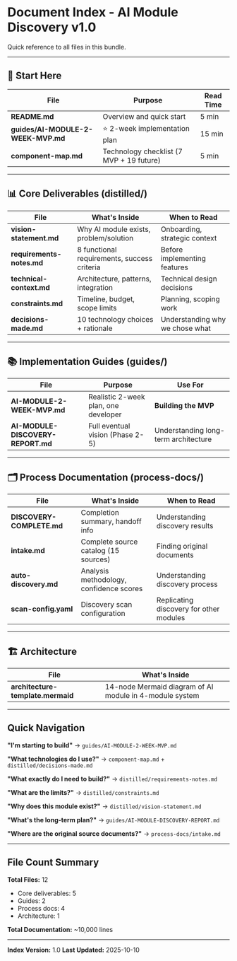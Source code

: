 # Document Index - AI Module Discovery v1.0

Quick reference to all files in this bundle.

---

## 📖 Start Here

| File | Purpose | Read Time |
|------|---------|-----------|
| **README.md** | Overview and quick start | 5 min |
| **guides/AI-MODULE-2-WEEK-MVP.md** | ⭐ 2-week implementation plan | 15 min |
| **component-map.md** | Technology checklist (7 MVP + 19 future) | 5 min |

---

## 📊 Core Deliverables (distilled/)

| File | What's Inside | When to Read |
|------|---------------|--------------|
| **vision-statement.md** | Why AI module exists, problem/solution | Onboarding, strategic context |
| **requirements-notes.md** | 8 functional requirements, success criteria | Before implementing features |
| **technical-context.md** | Architecture, patterns, integration | Technical design decisions |
| **constraints.md** | Timeline, budget, scope limits | Planning, scoping work |
| **decisions-made.md** | 10 technology choices + rationale | Understanding why we chose what |

---

## 📚 Implementation Guides (guides/)

| File | Purpose | Use For |
|------|---------|---------|
| **AI-MODULE-2-WEEK-MVP.md** | Realistic 2-week plan, one developer | **Building the MVP** |
| **AI-MODULE-DISCOVERY-REPORT.md** | Full eventual vision (Phase 2-5) | Understanding long-term architecture |

---

## 🗂️ Process Documentation (process-docs/)

| File | What's Inside | When to Read |
|------|---------------|--------------|
| **DISCOVERY-COMPLETE.md** | Completion summary, handoff info | Understanding discovery results |
| **intake.md** | Complete source catalog (15 sources) | Finding original documents |
| **auto-discovery.md** | Analysis methodology, confidence scores | Understanding discovery process |
| **scan-config.yaml** | Discovery scan configuration | Replicating discovery for other modules |

---

## 🏗️ Architecture

| File | What's Inside |
|------|---------------|
| **architecture-template.mermaid** | 14-node Mermaid diagram of AI module in 4-module system |

---

## Quick Navigation

**"I'm starting to build"**
→ `guides/AI-MODULE-2-WEEK-MVP.md`

**"What technologies do I use?"**
→ `component-map.md` + `distilled/decisions-made.md`

**"What exactly do I need to build?"**
→ `distilled/requirements-notes.md`

**"What are the limits?"**
→ `distilled/constraints.md`

**"Why does this module exist?"**
→ `distilled/vision-statement.md`

**"What's the long-term plan?"**
→ `guides/AI-MODULE-DISCOVERY-REPORT.md`

**"Where are the original source documents?"**
→ `process-docs/intake.md`

---

## File Count Summary

**Total Files:** 12
- Core deliverables: 5
- Guides: 2
- Process docs: 4
- Architecture: 1

**Total Documentation:** ~10,000 lines

---

**Index Version:** 1.0
**Last Updated:** 2025-10-10
